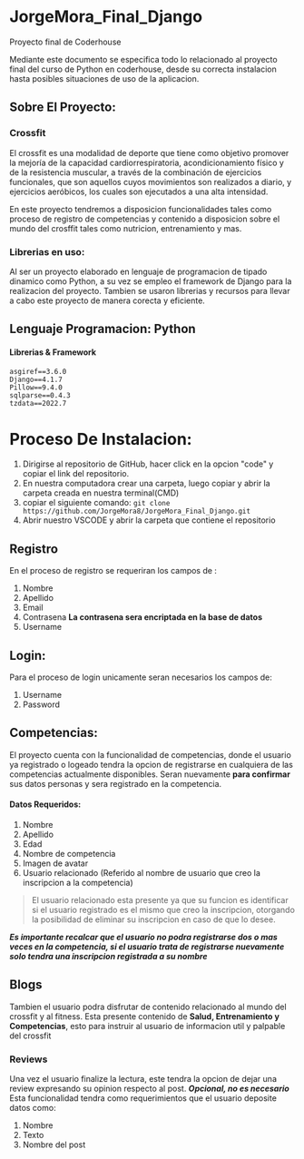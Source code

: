 # JorgeMora_Final_Django
Proyecto final de Coderhouse

Mediante este documento se especifica todo lo relacionado al proyecto final del curso de Python en coderhouse, desde 
su correcta instalacion hasta posibles situaciones de uso de la aplicacion.

## Sobre El Proyecto: 
### Crossfit
El crossfit es una modalidad de deporte que tiene como objetivo promover la mejoría de la capacidad cardiorrespiratoria, acondicionamiento físico y de la resistencia muscular, a través de la combinación de ejercicios funcionales, que son aquellos cuyos movimientos son realizados a diario, y ejercicios aeróbicos, los cuales son ejecutados a una alta intensidad.

En este proyecto tendremos a disposicion funcionalidades tales como proceso de registro de competencias y contenido a disposicion sobre el mundo del crosffit tales 
como nutricion, entrenamiento y mas. 

### Librerias en uso: 
Al ser un proyecto elaborado en lenguaje de programacion de tipado dinamico como Python, a su vez se empleo el framework de Django para la realizacion del proyecto. 
Tambien se usaron librerias y recursos para llevar a cabo este proyecto de manera corecta y eficiente. 



## Lenguaje Programacion: Python 
#### Librerias & Framework
```
asgiref==3.6.0
Django==4.1.7
Pillow==9.4.0
sqlparse==0.4.3
tzdata==2022.7
```


# Proceso De Instalacion: 
1. Dirigirse al repositorio de GitHub, hacer click en la opcion "code" y copiar el link del repositorio. 
2. En nuestra computadora crear una carpeta, luego copiar y abrir la carpeta creada en nuestra terminal(CMD)
3. copiar el siguiente comando:
```git clone https://github.com/JorgeMora8/JorgeMora_Final_Django.git```
5. Abrir nuestro VSCODE y abrir la carpeta que contiene el repositorio




## Registro
En el proceso de registro se requeriran los campos de : 
1. Nombre
2. Apellido
3. Email
4. Contrasena **La contrasena sera encriptada en la base de datos**
5. Username

## Login: 
Para el proceso de login unicamente seran necesarios los campos de: 
1. Username
2. Password

## Competencias: 
El proyecto cuenta con la funcionalidad de competencias, donde el usuario ya registrado o logeado tendra la opcion de registrarse en cualquiera de 
las competencias actualmente disponibles. Seran nuevamente **para confirmar** sus datos personas y sera registrado en la competencia. 
#### Datos Requeridos: 
1. Nombre
2. Apellido
3. Edad 
4. Nombre de competencia
5. Imagen de avatar
6. Usuario relacionado (Referido al nombre de usuario que creo la inscripcion a la competencia)
> El usuario relacionado esta presente ya que su funcion es identificar si el usuario registrado es el mismo que creo la inscripcion, otorgando la 
> posibilidad de eliminar su inscripcion en caso de que lo desee.

***Es importante recalcar que el usuario no podra registrarse dos o mas veces en la competencia, si el usuario trata de registrarse nuevamente solo 
tendra una inscripcion registrada a su nombre***

## Blogs
Tambien el usuario podra disfrutar de contenido relacionado al mundo del crossfit y al fitness. Esta presente contenido de **Salud, Entrenamiento y Competencias**, 
esto para instruir al usuario de informacion util y palpable del crossfit

### Reviews
Una vez el usuario finalize la lectura, este tendra la opcion de dejar una review expresando su opinion respecto al post. ***Opcional, no es necesario***
Esta funcionalidad tendra como requerimientos que el usuario deposite datos como:
1. Nombre 
2. Texto 
3. Nombre del post 



